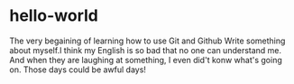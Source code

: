 # hello-world
The very begaining of learning how to use Git and Github
Write something about myself.I think my English is so bad that no one can understand me. And when they are laughing at something, I even did't konw what's going on.
Those days could be awful days!
